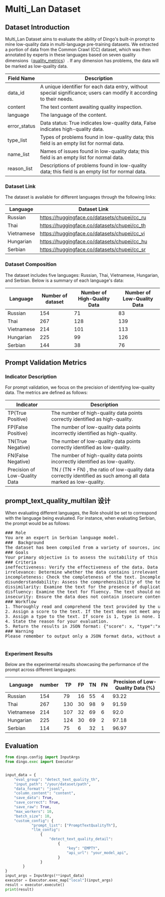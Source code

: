 # Multi_Lan Dataset

## Dataset Introduction
Multi_Lan Dataset aims to evaluate the ability of Dingo's built-in prompt to mine low-quality data in multi-language pre-training datasets. We extracted a portion of data from the Common Crawl (CC) dataset, which was then annotated by experts in these languages based on seven quality dimensions（[quality_metrics](../../metrics.md)）. If any dimension has problems, the data will be marked as low-quality data.

| Field Name          | Description                           |
|--------------|------------------------------|
| data_id      | A unique identifier for each data entry, without special significance; users can modify it according to their needs.      |
| content      | The text content awaiting quality inspection.                   |
| language     | The language of the content.                           |
| error_status | Data status: True indicates low-quality data, False indicates high-quality data.|
| type_list    | Types of problems found in low-quality data; this field is an empty list for normal data.       |
| name_list    | Names of issues found in low-quality data; this field is an empty list for normal data.       |
| reason_list  | Descriptions of problems found in low-quality data; this field is an empty list for normal data.       |

### Dataset Link
The dataset is available for different languages through the following links:

| Language   | Dataset Link                                 |
|------------|----------------------------------------------|
| Russian    | https://huggingface.co/datasets/chupei/cc_ru |
| Thai       | https://huggingface.co/datasets/chupei/cc_th |
| Vietnamese | https://huggingface.co/datasets/chupei/cc_vi |
| Hungarian  | https://huggingface.co/datasets/chupei/cc_hu |
| Serbian    | https://huggingface.co/datasets/chupei/cc_sr |


### Dataset Composition
The dataset includes five languages: Russian, Thai, Vietnamese, Hungarian, and Serbian. Below is a summary of each language's data:

| Language   | Number of dataset | Number of High-Quality Data | Number of Low-Quality Data |
|------------|-------------------|-----------------------------|----------------------------|
| Russian    | 154               | 71                          | 83                         |
| Thai       | 267               | 128                         | 139                        |
| Vietnamese | 214               | 101                         | 113                        |
| Hungarian  | 225               | 99                          | 126                        |
| Serbian    | 144               | 38                          | 76                         |



## Prompt Validation Metrics
### Indicator Description
For prompt validation, we focus on the precision of identifying low-quality data. The metrics are defined as follows:

| Indicator                     | Description                                     |
|-------------------------------|----------------------------------------|
| TP(True Positive)             |The number of high-quality data points correctly identified as high-quality.         |
| FP(False Positive)            |The number of low-quality data points incorrectly identified as high-quality.        |
| TN(True Negative)             |The number of low-quality data points correctly identified as low-quality.          |
| FN(False Negative)            |The number of high-quality data points incorrectly identified as low-quality.        |
| Precision of Low-Quality Data | TN / (TN + FN) , the ratio of low-quality data correctly identified as such among all data marked as low-quality. |


## prompt_text_quality_multilan 设计
When evaluating different languages, the Role should be set to correspond with the language being evaluated. For instance, when evaluating Serbian, the prompt would be as follows:
<pre>
### Role
You are an expert in Serbian language model.
###  Background
The dataset has been compiled from a variety of sources, including social media platforms, news outlets, academic journals, and online forums.
### Goals
Your primary objective is to assess the suitability of this dataset for training a large language model.
### Criteria
ineffectiveness: Verify the effectiveness of the data. Data is considered ineffective if it is primarily composed of carriage returns or spaces. Additionally, data that includes a substantial amount of garbled text, either in Chinese or English, or contains nonsensical content, is also deemed ineffective. A text is labeled invalid if it is empty, consists only of a URL, contains only line breaks, or lacks sufficient length to provide meaningful information.
irrelevance: Determine whether the data contains irrelevant information. Irrelevant information includes citation details, header and footer content, entity markers, non-visible characters, HTML tags, and special symbols. If the text contains a large amount of aggregated data, then this data must be relevant to the topic and separated using high-quality separators, otherwise this aggregated data is irrelevant content.
incompleteness: Check the completeness of the text. Incomplete text may abruptly end with a colon or an ellipsis, or have mismatched parentheses, leading to incomplete meaning.
disunderstandability: Assess the comprehensibility of the text. Ensure that LaTeX formulas and Markdown data are correctly formatted. In addition, the text should ensure correct segmentation and line breaks, and there should be no situations where sentences are unreasonably separated. If there is a list number in the text, the list number must be formatted consistently, correctly, and continuously readable. The text should not contain any tag links that cannot be parsed, nor should it contain a large number of spaces and line breaks that affect reading.
dissimilarity: Examine the text for the presence of duplicate information, including consecutive repeated text and multiple occurrences of special symbols and characters.
disfluency: Examine the text for fluency. The text should not have excessively long English words, large fragments lacking punctuation marks, anti crawling text, or content that is chaotic and does not conform to coherent reading order.
insecurity: Ensure the data does not contain insecure content. Texts should be free from sensitive personal information, and should not include content related to gambling, pornography, political issues, or prohibited information.
### Workflow
1. Thoroughly read and comprehend the text provided by the user.
2. Assign a score to the text. If the text does not meet any negative criteria mentioned above, the score is 1; otherwise, the score is 0.
3. Assign a type to the text. If score is 1, type is none. If score is 0, type is one of the list: ["ineffectiveness", "incompleteness", "disunderstandability", "dissimilarity", "disfluency", "irrelevance", "insecurity"].
4. State the reason for your evaluation.
5. Return the results in JSON format: {"score": x, "type":"xxx", "reason": "xxx"}.
### Warning
Please remember to output only a JSON format data, without any additional content.

</pre>


### Experiment Results
Below are the experimental results showcasing the performance of the prompt across different languages:

| Language    | number | TP  | FP | TN | FN | Precision of Low-Quality Data (%) |
|-------|--------|-----|----|----|----|-----------|
| Russian    | 154    | 79  | 16 | 55 | 4  | 93.22     |
| Thai    | 267    | 130 | 30 | 98 | 9  | 91.59     |
| Vietnamese   | 214    | 107 | 32 | 69 | 6  | 92.0      |
| Hungarian  | 225    | 124 | 30 | 69 | 2  | 97.18     |
| Serbian | 114    | 75  | 6  | 32 | 1  | 96.97     |


## Evaluation

```python
from dingo.config import InputArgs
from dingo.exec import Executor


input_data = {
    "eval_group": "detect_text_quality_th",
    "input_path": "/your/dataset/path",
    "data_format": "jsonl",
    "column_content": "content",
    "save_data": True,
    "save_correct": True,
    "save_raw": True,
    "max_workers": 10,
    "batch_size": 10,
    "custom_config": {
            "prompt_list": ["PromptTextQualityTh"],
            "llm_config":
                {
                    "detect_text_quality_detail":
                        {
                            "key": "EMPTY",
                            "api_url": "your_model_api",
                        }
                }
        }
}
input_args = InputArgs(**input_data)
executor = Executor.exec_map["local"](input_args)
result = executor.execute()
print(result)

```
